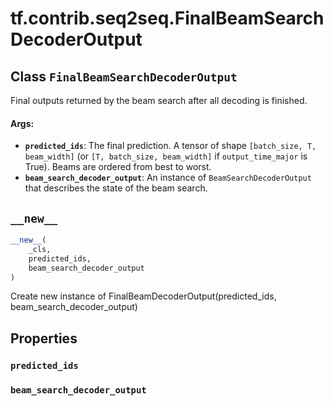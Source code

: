 <div itemscope itemtype="http://developers.google.com/ReferenceObject">
<meta itemprop="name" content="tf.contrib.seq2seq.FinalBeamSearchDecoderOutput" />
<meta itemprop="path" content="Stable" />
<meta itemprop="property" content="predicted_ids"/>
<meta itemprop="property" content="beam_search_decoder_output"/>
<meta itemprop="property" content="__new__"/>
</div>

# tf.contrib.seq2seq.FinalBeamSearchDecoderOutput

## Class `FinalBeamSearchDecoderOutput`



Final outputs returned by the beam search after all decoding is finished.

#### Args:

* <b>`predicted_ids`</b>: The final prediction. A tensor of shape
    `[batch_size, T, beam_width]` (or `[T, batch_size, beam_width]` if
    `output_time_major` is True). Beams are ordered from best to worst.
* <b>`beam_search_decoder_output`</b>: An instance of `BeamSearchDecoderOutput` that
    describes the state of the beam search.

<h2 id="__new__"><code>__new__</code></h2>

``` python
__new__(
    _cls,
    predicted_ids,
    beam_search_decoder_output
)
```

Create new instance of FinalBeamDecoderOutput(predicted_ids, beam_search_decoder_output)



## Properties

<h3 id="predicted_ids"><code>predicted_ids</code></h3>



<h3 id="beam_search_decoder_output"><code>beam_search_decoder_output</code></h3>





